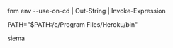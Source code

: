 fnm env --use-on-cd | Out-String | Invoke-Expression

PATH="$PATH:/c/Program Files/Heroku/bin"

siema